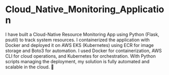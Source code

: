# Cloud_Native_Monitoring_Application
I have built a Cloud-Native Resource Monitoring App using Python (Flask, psutil) to track system resources. I containerized the application with Docker and deployed it on AWS EKS (Kubernetes) using ECR for image storage and Boto3 for automation. I used Docker for containerization, AWS CLI for cloud operations, and Kubernetes for orchestration. With Python scripts managing the deployment, my solution is fully automated and scalable in the cloud. 🚀
